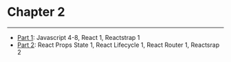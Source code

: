 # Chapter 2

---

* [Part 1](./part-1/README.md): Javascript 4-8, React 1, Reactstrap 1
* [Part 2](./part-2/README.md): React Props State 1, React Lifecycle 1, React Router 1, Reactsrap 2